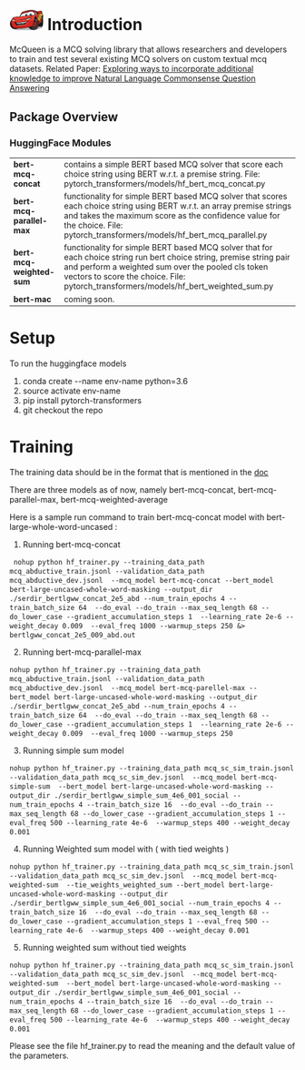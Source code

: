 # <img src="mcqueen.jpg" width="60"> Introduction
McQueen is a MCQ solving library that allows researchers and developers to train and test several existing MCQ solvers on custom textual mcq datasets. Related Paper: [Exploring ways to incorporate additional knowledge to improve Natural
Language Commonsense Question Answering](https://arxiv.org/pdf/1909.08855.pdf)
 

## Package Overview
<!--
### AllenNLP Modules
<table>
<tr>
    <td><b> bert_mcq </b></td>
    <td> contains a simple BERT based MCQ solver that score each choice string using BERT w.r.t. a premise string.</td>
</tr>
<tr>
    <td><b> bert_mcq_parallel </b></td>
    <td> functionality for simple BERT based MCQ solver that scores each choice string using BERT w.r.t. an array premise strings and takes the maximum score as the confidence value for the choice.</td>
</tr>
<tr>
    <td><b> esim_mcq </b></td>
    <td> functionality for simple ESIM based MCQ solver that scores each option w.r.t a premise string using ESIM </td>
</tr>
<tr>
    <td><b> esim_mcq_parallel </b></td>
    <td> functionality for simple ESIM based MCQ solver that scores each choice string using ESIM w.r.t. an array premise strings and takes the maximum score as the confidence value for the choice. </td>
</tr>
<tr>
    <td><b> decatt_mcq </b></td>
    <td> functionality for simple DecAatt based MCQ solver that scores each option w.r.t a premise string using DecAtt </td>
</tr>
<tr>
    <td><b> decatt_mcq_parallel </b></td>
    <td> functionality for simple DecAtt based MCQ solver that scores each choice string using DecAtt w.r.t. an array premise strings and takes the maximum score as the confidence value for the choice. </td>
</tr>
<tr>
    <td><b> mac_bert </b></td>
    <td> implements the MacBERT model described in the paper </td>
</tr>
<tr>
    <td><b> mac_bert_graphical </b></td>
    <td> implements the MacBERTGraphical model described in the paper </td>
</tr>
<tr>
    <td><b> mac_bert_pairwise </b></td>
    <td> implements the MacBERTPairwise model described in the paper </td>
</tr>
<tr>
    <td><b> mac_bert_no_coverage </b></td>
    <td> implements the MacBERTWithoutCoverage model described in the paper </td>
</tr>
<tr>
    <td><b> mac_seq </b></td>
    <td> implements the MacSeq model described in the paper </td>
</tr>
</table>
-->
### HuggingFace Modules
<table>
<tr>
    <td><b> bert-mcq-concat </b></td>
    <td> contains a simple BERT based MCQ solver that score each choice string using BERT w.r.t. a premise string. File: pytorch_transformers/models/hf_bert_mcq_concat.py</td>
</tr>
<tr>
    <td><b> bert-mcq-parallel-max </b></td>
    <td> functionality for simple BERT based MCQ solver that scores each choice string using BERT w.r.t. an array premise strings and takes the maximum score as the confidence value for the choice. File: pytorch_transformers/models/hf_bert_mcq_parallel.py</td>
</tr>
<tr>
    <td><b> bert-mcq-weighted-sum </b></td>
    <td> functionality for simple BERT based MCQ solver that for each choice string run bert choice string, premise string pair and perform a weighted sum over the pooled cls token vectors to score the choice. File: pytorch_transformers/models/hf_bert_weighted_sum.py</td>
</tr>
<tr>
    <td><b> bert-mac </b></td>
    <td> coming soon. </td>
</tr>
</table>

# Setup
To run the huggingface models 
1. conda create --name env-name python=3.6
2. source activate env-name
3. pip install pytorch-transformers
4. git checkout the repo
    
 # Training
 The training data should be in the format that is mentioned in the [doc](https://docs.google.com/document/d/1asswWYl_qG3sA97IMrv25k46Ueu4ujysDls6vIUX6Jk/)
 
 There are three models as of now, namely bert-mcq-concat, bert-mcq-parallel-max, bert-mcq-weighted-average
 
 Here is a sample run command to train bert-mcq-concat model with bert-large-whole-word-uncased :
 
1. Running bert-mcq-concat
 ```
  nohup python hf_trainer.py --training_data_path mcq_abductive_train.jsonl --validation_data_path mcq_abductive_dev.jsonl  --mcq_model bert-mcq-concat --bert_model bert-large-uncased-whole-word-masking --output_dir ./serdir_bertlgww_concat_2e5_abd --num_train_epochs 4 --train_batch_size 64  --do_eval --do_train --max_seq_length 68 --do_lower_case --gradient_accumulation_steps 1  --learning_rate 2e-6 --weight_decay 0.009  --eval_freq 1000 --warmup_steps 250 &> bertlgww_concat_2e5_009_abd.out
```
2. Running bert-mcq-parallel-max
```
nohup python hf_trainer.py --training_data_path mcq_abductive_train.jsonl --validation_data_path mcq_abductive_dev.jsonl  --mcq_model bert-mcq-parellel-max --bert_model bert-large-uncased-whole-word-masking --output_dir ./serdir_bertlgww_concat_2e5_abd --num_train_epochs 4 --train_batch_size 64  --do_eval --do_train --max_seq_length 68 --do_lower_case --gradient_accumulation_steps 1  --learning_rate 2e-6 --weight_decay 0.009  --eval_freq 1000 --warmup_steps 250
```
3. Running simple sum model
```
nohup python hf_trainer.py --training_data_path mcq_sc_sim_train.jsonl --validation_data_path mcq_sc_sim_dev.jsonl  --mcq_model bert-mcq-simple-sum  --bert_model bert-large-uncased-whole-word-masking --output_dir ./serdir_bertlgww_simple_sum_4e6_001_social --num_train_epochs 4 --train_batch_size 16  --do_eval --do_train --max_seq_length 68 --do_lower_case --gradient_accumulation_steps 1 --eval_freq 500 --learning_rate 4e-6  --warmup_steps 400 --weight_decay 0.001
 ```
 
4. Running Weighted sum model with ( with tied weights )
```
nohup python hf_trainer.py --training_data_path mcq_sc_sim_train.jsonl --validation_data_path mcq_sc_sim_dev.jsonl  --mcq_model bert-mcq-weighted-sum  --tie_weights_weighted_sum --bert_model bert-large-uncased-whole-word-masking --output_dir ./serdir_bertlgww_simple_sum_4e6_001_social --num_train_epochs 4 --train_batch_size 16  --do_eval --do_train --max_seq_length 68 --do_lower_case --gradient_accumulation_steps 1 --eval_freq 500 --learning_rate 4e-6  --warmup_steps 400 --weight_decay 0.001
 ```
 
5. Running weighted sum without tied weights
```
nohup python hf_trainer.py --training_data_path mcq_sc_sim_train.jsonl --validation_data_path mcq_sc_sim_dev.jsonl  --mcq_model bert-mcq-weighted-sum  --bert_model bert-large-uncased-whole-word-masking --output_dir ./serdir_bertlgww_simple_sum_4e6_001_social --num_train_epochs 4 --train_batch_size 16  --do_eval --do_train --max_seq_length 68 --do_lower_case --gradient_accumulation_steps 1 --eval_freq 500 --learning_rate 4e-6  --warmup_steps 400 --weight_decay 0.001
 ```


Please see the file hf_trainer.py to read the meaning and the default value of the parameters.
